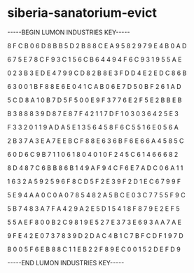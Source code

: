 # siberia-sanatorium-evict

-----BEGIN LUMON INDUSTRIES KEY-----

8 F C B 0 6 D 8 B B 5 D 2 B 8 8 C E A 9 5 8 2 9 7 9 E 4 B 0 A D

6 7 5 E 7 8 C F 9 3 C 1 5 6 C B 6 4 4 9 4 F 6 C 9 3 1 9 5 5 A E

0 2 3 B 3 E D E 4 7 9 9 C D 8 2 B 8 E 3 F D D 4 E 2 E D C 8 6 B

6 3 0 0 1 B F 8 8 E 6 E 0 4 1 C A B 0 6 E 7 D 5 0 B F 2 6 1 A D

5 C D 8 A 1 0 B 7 D 5 F 5 0 0 E 9 F 3 7 7 6 E 2 F 5 E 2 B B E B

B 3 8 8 8 3 9 D 8 7 E 8 7 F 4 2 1 1 7 D F 1 0 3 0 3 6 4 2 5 E 3

F 3 3 2 0 1 1 9 A D A 5 E 1 3 5 6 4 5 8 F 6 C 5 5 1 6 E 0 5 6 A

2 B 3 7 A 3 E A 7 E E B C F 8 8 E 6 3 6 B F 6 E 6 6 A 4 5 8 5 C

6 0 D 6 C 9 B 7 1 1 0 6 1 8 0 4 0 1 0 F 2 4 5 C 6 1 4 6 6 6 8 2

8 D 4 8 7 C 6 B B 8 6 B 1 4 9 A F 9 4 C F 6 E 7 A D C 0 6 A 1 1

1 6 3 2 A 5 9 2 5 9 6 F 8 C D 5 F 2 E 3 9 F 2 D 1 E C 6 7 9 9 F

5 E 9 4 A A 0 C 0 A 0 7 8 5 4 8 2 A 5 B C E 0 3 C 7 7 5 5 F 9 C

5 B 7 4 8 3 A 7 F A 4 2 9 A 2 E 5 D 1 5 4 1 8 F 8 7 9 E 2 E F 5

5 5 A E F 8 0 0 B 2 C 9 8 1 9 E 5 2 7 E 3 7 3 E 6 9 3 A A 7 A E

9 F E 4 2 E 0 7 3 7 8 3 9 D 2 D A C 4 B 1 C 7 B F C D F 1 9 7 D

B 0 0 5 F 6 E B 8 8 C 1 1 E B 2 2 F 8 9 E C 0 0 1 5 2 D E F D 9

-----END LUMON INDUSTRIES KEY-----
